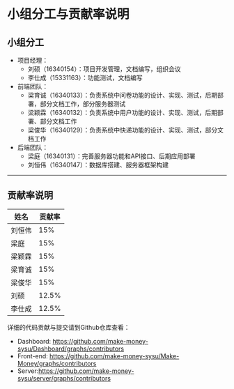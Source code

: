 # 小组分工与贡献率说明

## 小组分工

+ 项目经理：
  + 刘硕（16340154）：项目开发管理，文档编写，组织会议
  + 李仕成（15331163）：功能测试，文档编写
+ 前端团队：
  + 梁育诚（16340133）：负责系统中问卷功能的设计、实现、测试，后期部署，部分文档工作，部分服务器测试
  + 梁颖霖（16340132）：负责系统中用户功能的设计、实现、测试，后期部署、部分文档工作
  + 梁俊华（16340129）：负责系统中快递功能的设计、实现、测试，部分文档工作
+ 后端团队：
  + 梁庭（16340131）：完善服务器功能和API接口、后期应用部署
  + 刘恒伟（16340147）：数据库搭建、服务器框架构建

---

## 贡献率说明

| 姓名   | 贡献率 |
| ------ | ------ |
| 刘恒伟 | 15%    |
| 梁庭   | 15%    |
| 梁颖霖 | 15%    |
| 梁育诚 | 15%    |
| 梁俊华 | 15%    |
| 刘硕   | 12.5%  |
| 李仕成 | 12.5%  |

详细的代码贡献与提交请到Github仓库查看：

+ Dashboard: <https://github.com/make-money-sysu/Dashboard/graphs/contributors>
+ Front-end: <https://github.com/make-money-sysu/Make-Money/graphs/contributors>
+ Server:<https://github.com/make-money-sysu/server/graphs/contributors>

